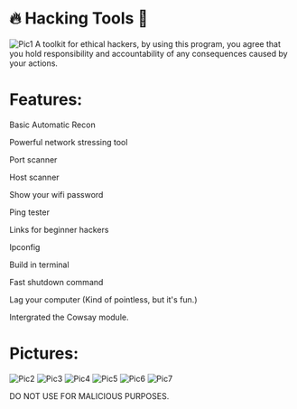 # 🔥 Hacking Tools 🚀

![Pic1](https://user-images.githubusercontent.com/109667641/180068189-ee0f6580-c9f6-49c5-af2f-0b19eeba489e.JPG)
A toolkit for ethical hackers, by using this program, you agree that you hold responsibility and accountability of any consequences caused by your actions.

# Features:

Basic Automatic Recon

Powerful network stressing tool

Port scanner

Host scanner

Show your wifi password

Ping tester

Links for beginner hackers

Ipconfig

Build in terminal

Fast shutdown command 

Lag your computer (Kind of pointless, but it's fun.)

Intergrated the Cowsay module.


# Pictures:

![Pic2](https://user-images.githubusercontent.com/109667641/180069366-8dfe4ffd-8f5e-4918-9f64-76e534ab5d0b.JPG)
![Pic3](https://user-images.githubusercontent.com/109667641/180069377-a47de429-1f5f-4cc1-bfa2-5934c9cc2920.JPG)
![Pic4](https://user-images.githubusercontent.com/109667641/180069386-defdab37-89a7-4004-b399-a2ee0e415a5b.JPG)
![Pic5](https://user-images.githubusercontent.com/109667641/180069390-adc2712e-8f45-452c-b258-5fc45b68787f.JPG)
![Pic6](https://user-images.githubusercontent.com/109667641/180069395-65eead9d-eb2c-4677-9ef4-18ab3fe9cac2.JPG)
![Pic7](https://user-images.githubusercontent.com/109667641/180069399-1aceec74-2443-40e3-9bcb-c34d69066098.JPG)

DO NOT USE FOR MALICIOUS PURPOSES.
